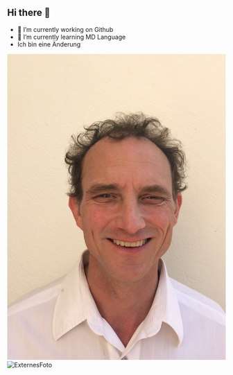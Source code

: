 ## Hi there 👋

- 🔭 I’m currently working on Github
- 🌱 I’m currently learning MD Language
- Ich bin eine Änderung
 
 ![Mein Foto](./Gutes_Foto_Joe.JPG)
 ![ExternesFoto](https://pictures.tvinfo.net/pictures/d8/f8/22/e8/9c/21/56/86/f3/07/c8/13/94/b5/9d/24/medium_swr_211109_2300_c543029b_unsere_geschichte_zur_ard-themenwoche__stadt.land.wandel__wie_der_suedw.jpg)



<!--
**joachimHaag/joachimHaag** is a ✨ _special_ ✨ repository because its `README.md` (this file) appears on your GitHub profile.

Here are some ideas to get you started:

- 🔭 I’m currently working on ...
- 🌱 I’m currently learning ...
- 👯 I’m looking to collaborate on ...
- 🤔 I’m looking for help with ...
- 💬 Ask me about ...
- 📫 How to reach me: ...
- 😄 Pronouns: ...
- ⚡ Fun fact: ...
-->
